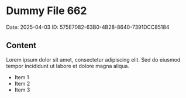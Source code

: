 # Dummy File 662

Date: 2025-04-03
ID: 575E7082-63B0-4B28-8640-7391DCC85184

## Content

Lorem ipsum dolor sit amet, consectetur adipiscing elit.
Sed do eiusmod tempor incididunt ut labore et dolore magna aliqua.

* Item 1
* Item 2
* Item 3

